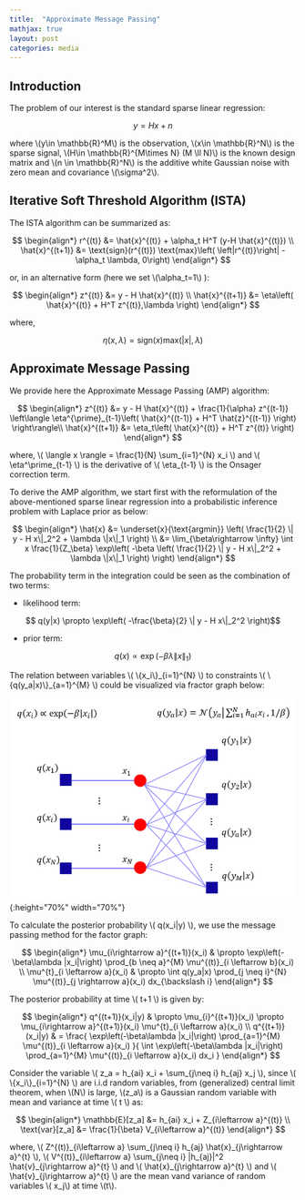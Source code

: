 ```yaml
---
title:  "Approximate Message Passing"
mathjax: true
layout: post
categories: media
---
```


## Introduction

The problem of our interest is the standard sparse linear regression:

$$ y = H x +n $$

where \\(y\in \mathbb{R}^M\\) is the observation, \\(x\in \mathbb{R}^N\\) is the sparse signal, \\(H\in \mathbb{R}^{M\times N} (M \ll N)\\) is the known design matrix and \\(n \in \mathbb{R}^N\\) is the additive white Gaussian noise with zero mean and covariance \\(\sigma^2\\).

## Iterative Soft Threshold Algorithm (ISTA)

The ISTA algorithm can be summarized as:

$$
\begin{align*}
r^{(t)} &= \hat{x}^{(t)} + \alpha_t H^T (y-H \hat{x}^{(t)}) \\
\hat{x}^{(t+1)} &= \text{sign}(r^{(t)}) \text{max}\left( \left|r^{(t)}\right| -\alpha_t \lambda, 0\right)
\end{align*}
$$

or, in an alternative form (here we set \\(\alpha_t=1\\) ):

$$
\begin{align*}
z^{(t)} &= y - H \hat{x}^{(t)} \\
\hat{x}^{(t+1)} &= \eta\left( \hat{x}^{(t)} + H^T z^{(t)},\lambda \right)
\end{align*}
$$



where, 

$$ \eta\left(x,\lambda\right) = \text{sign}(x) \text{max}\left(\left|x\right|, \lambda\right) $$

## Approximate Message Passing

We provide here the Approximate Message Passing (AMP) algorithm:

$$
\begin{align*}
z^{(t)} &= y - H \hat{x}^{(t)} + \frac{1}{\alpha} z^{(t-1)} \left\langle \eta^{\prime}_{t-1}\left( \hat{x}^{(t-1)} + H^T \hat{z}^{(t-1)} \right) \right\rangle\\
\hat{x}^{(t+1)} &= \eta_t\left( \hat{x}^{(t)} + H^T z^{(t)} \right)
\end{align*}
$$

where, \\( \langle x \rangle = \frac{1}{N} \sum_{i=1}^{N} x_i \\) and \\( \eta^\prime_{t-1} \\) is the derivative of \\( \eta_{t-1} \\) is the Onsager correction term.

To derive the AMP algorithm, we start first with the reformulation of the above-mentioned sparse linear regression into a probabilistic inference problem with Laplace prior as below:

$$
\begin{align*}
\hat{x} &= \underset{x}{\text{argmin}} \left( \frac{1}{2} \| y - H x\|_2^2 + \lambda \|x\|_1 \right) \\
        &= \lim_{\beta\rightarrow \infty} \int x \frac{1}{Z_\beta} \exp\left( -\beta \left( \frac{1}{2} \| y - H x\|_2^2 + \lambda \|x\|_1 \right) \right)
\end{align*}
$$

The probability term in the integration could be seen as the combination of two terms:

- likelihood term:

$$ q(y|x)  \propto \exp\left( -\frac{\beta}{2} \| y - H x\|_2^2  \right)$$

- prior term:

$$ q(x) \propto \exp\left( -\beta \lambda \|x\|_1  \right)$$

The relation between variables \\( \\{x_i\\}\_{i=1}^{N} \\) to constraints \\( \\{q(y_a\|x)\\}\_{a=1}^{M} \\) could be visualized via fractor graph below:

![factor graph](/images/factor_graph.PNG){:height="70%" width="70%"}

To calculate the posterior probability \\( q(x_i\|y) \\), we use the message passing method for the factor graph:

$$
\begin{align*}
\mu_{i\rightarrow a}^{(t+1)}(x_i) & \propto \exp\left(-\beta\lambda |x_i|\right) \prod_{b \neq a}^{M} \mu^{(t)}_{i \leftarrow b}(x_i) \\
\mu^{t}_{i \leftarrow a}(x_i) & \propto \int q(y_a|x) \prod_{j \neq i}^{N} \mu^{(t)}_{j \rightarrow a}(x_i) dx_{\backslash i}
\end{align*}
$$

The posterior probability at time \\( t+1 \\) is given by:

$$
\begin{align*}
q^{(t+1)}(x_i|y) & \propto \mu_{i}^{(t+1)}(x_i) \propto \mu_{i\rightarrow a}^{(t+1)}(x_i) \mu^{t}_{i \leftarrow a}(x_i) \\
q^{(t+1)}(x_i|y) & = \frac{ \exp\left(-\beta\lambda |x_i|\right) \prod_{a=1}^{M} \mu^{(t)}_{i \leftarrow a}(x_i) }{ \int \exp\left(-\beta\lambda |x_i|\right) \prod_{a=1}^{M} \mu^{(t)}_{i \leftarrow a}(x_i) dx_i }
\end{align*}
$$

Consider the variable \\( z_a = h_{ai} x_i + \sum_{j\neq i} h_{aj} x_j \\), since \\( \\{x_i\\}\_{i=1}^{N} \\) are i.i.d random variables, from (generalized) central limit theorem, when \\(N\\) is large, \\(z_a\\) is a Gaussian random variable with mean and variance at time \\( t \\) as:

$$
\begin{align*}
\mathbb{E}[z_a] &= h_{ai} x_i + Z_{i\leftarrow a}^{(t)} \\
\text{var}[z_a] &= \frac{1}{\beta} V_{i\leftarrow a}^{(t)}
\end{align*}
$$

where, \\( Z^{(t)}\_{i\leftarrow a} \sum_{j\neq i} h_{aj} \hat{x}\_{j\rightarrow a}^{t} \\), \\( V^{(t)}\_{i\leftarrow a} \sum_{j\neq i} \|h_{aj}\|^2 \hat{v}\_{j\rightarrow a}^{t} \\) and \\( \hat{x}\_{j\rightarrow a}^{t} \\) and \\( \hat{v}\_{j\rightarrow a}^{t} \\) are the mean vand variance of random variables \\( x_j\\) at time \\(t\\).
